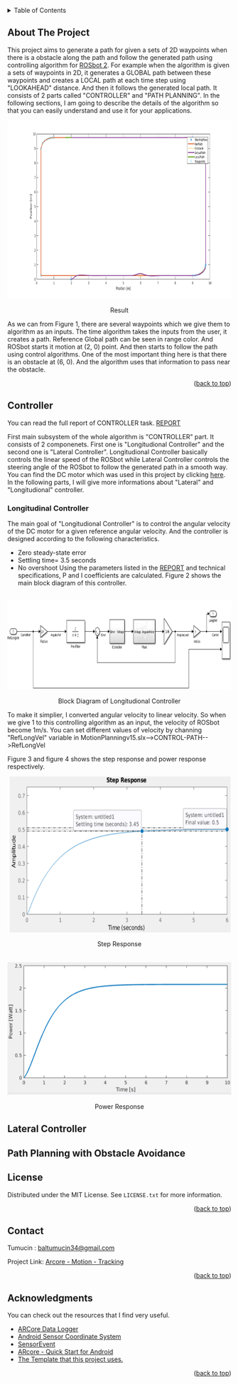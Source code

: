 <!-- Improved compatibility of back to top link: See: https://github.com/othneildrew/Best-README-Template/pull/73 -->
<a name="readme-top"></a>
<!--
*** Thanks for checking out the Best-README-Template. If you have a suggestion
*** that would make this better, please fork the repo and create a pull request
*** or simply open an issue with the tag "enhancement".
*** Don't forget to give the project a star!
*** Thanks again! Now go create something AMAZING! :D
-->


<!-- PROJECT SHIELDS -->
<!--
*** I'm using markdown "reference style" links for readability.
*** Reference links are enclosed in brackets [ ] instead of parentheses ( ).
*** See the bottom of this document for the declaration of the reference variables
*** for contributors-url, forks-url, etc. This is an optional, concise syntax you may use.
*** https://www.markdownguide.org/basic-syntax/#reference-style-links
-->
<!-- PROJECT LOGO -->

<!-- TABLE OF CONTENTS -->
<details>
  <summary>Table of Contents</summary>
  <ol>
    <li>
      <a href="#about-the-project">About The Project</a>
    </li>
    <li>
      <a href="#controller">Controller</a>
      <ul>
        <li><a href="#longitudinal-controller">Longitudinal Controller</a></li>
        <li><a href="#lateral-controller">Lateral Controller</a></li>
          <ul>
              <li><a href="#kinematic-model">Kinematic Model</a></li>
          </ul>
      </ul>
    </li>
    <li><a href="#path-planning-with-obstacle-avoidance">Path-Planning-with-Obstacle-Avoidance</a></li>
    <li><a href="#license">License</a></li>
    <li><a href="#contact">Contact</a></li>
    <li><a href="#acknowledgments">Acknowledgments</a></li>
  </ol>
</details>



<!-- ABOUT THE PROJECT -->
## About The Project
This project aims to generate a path for given a sets of 2D waypoints when there is a obstacle along the path and follow the generated path using controlling algorithm for [ROSbot 2](https://husarion.com/manuals/rosbot/). For example when the algorithm is given a sets of waypoints in 2D, it generates a GLOBAL path between these waypoints and creates a LOCAL path at each time step using "LOOKAHEAD" distance. And then it follows the generated local path. It consists of 2 parts called "CONTROLLER" and "PATH PLANNING". In the following sections, I am going to describe the details of the algorithm so that you can easily understand and use it for your applications.
<br />
<div align="center">
  <a href="https://github.com/Tumucin/Path-Planning-Controller-ROSbot-MATLAB">
    <img src="images/Figure1.png" alt="Logo" width="700" height="400">
  </a>
  <p align="center">
    Result
  </p>
</div>
As we can from Figure 1, there are several waypoints which we give them to algorithm as an inputs. The time algorithm takes the inputs from the user, it creates a path. Reference Global path can be seen in range color. And ROSbot starts it motion at (2, 0) point. And then starts to follow the path using control algorithms. One of the most important thing here is that there is an obstacle at (6, 0). And the algorithm uses that information to pass near the obstacle.

<p align="right">(<a href="#readme-top">back to top</a>)</p>

## Controller
You can read the full report of CONTROLLER task. [REPORT](https://drive.google.com/drive/u/1/folders/1hVpCoH-6AStXR6jbHeMdJpH4t_2Ol69Y)

First main subsystem of the whole algorithm is "CONTROLLER" part. It consists of 2 componenets. First one is "Longitudional Controller" and the second one is "Lateral Controller". Longitudional Controller basically controls the linear speed of the ROSbot while Lateral Controller controls the steering angle of the ROSbot to follow the generated path in a smooth way. You can find the DC motor which was used in this project by clicking [here](https://husarion.com/manuals/rosbot/). In the following parts, I will give more informations about "Lateral" and "Longitudional" controller.
### Longitudinal Controller
The main goal of "Longitudional Controller" is to control the angular velocity of the DC motor for a given reference angular velocity. And the controller is designed according to the following characteristics.
- Zero steady-state error
- Settling time= 3.5 seconds
- No overshoot
Using the parameters listed in the [REPORT](https://drive.google.com/drive/u/1/folders/1hVpCoH-6AStXR6jbHeMdJpH4t_2Ol69Y) and technical specifications, P and I coefficients are calculated.
Figure 2 shows the main block diagram of this controller.
<br />
<div align="center">
  <a href="https://github.com/Tumucin/Path-Planning-Controller-ROSbot-MATLAB">
    <img src="images/Figure2.png" alt="Logo" width="700" height="200">
  </a>
  <p align="center">
    Block Diagram of Longitudional Controller
  </p>
</div>

To make it simplier, I converted angular velocity to linear velocity. So when we give 1 to this controlling algorithm as an input, the velocity of ROSbot become 1m/s. You can set different values of velocity by channing "RefLongVel" variable in MotionPlanningv15.slx-->CONTROL-PATH-->RefLongVel

Figure 3 and figure 4 shows the step response and power response respectively.
<br />
<div align="center">
  <a href="https://github.com/Tumucin/Path-Planning-Controller-ROSbot-MATLAB">
    <img src="images/Figure3.png" alt="Logo" width="700" height="350">
  </a>
  <p align="center">
    Step Response
  </p>
</div>
<br />
<div align="center">
  <a href="https://github.com/Tumucin/Path-Planning-Controller-ROSbot-MATLAB">
    <img src="images/Figure4.png" alt="Logo" width="700" height="300">
  </a>
  <p align="center">
    Power Response
  </p>
</div>

## Lateral Controller

## Path Planning with Obstacle Avoidance

## License

Distributed under the MIT License. See `LICENSE.txt` for more information.

<p align="right">(<a href="#readme-top">back to top</a>)</p>

<!-- CONTACT -->
## Contact

Tumucin : baltumucin34@gmail.com

Project Link: [Arcore - Motion - Tracking](https://github.com/Tumucin/Arcore-Motion-Tracking)

<p align="right">(<a href="#readme-top">back to top</a>)</p>

<!-- ACKNOWLEDGMENTS -->
## Acknowledgments

You can check out the resources that I find very useful. 

* [ARCore Data Logger](https://github.com/PyojinKim/ARCore-Data-Logger)
* [Android Sensor Coordinate System](https://developer.android.com/guide/topics/sensors/sensors_overview#sensors-coords)
* [SensorEvent](https://developer.android.com/reference/android/hardware/SensorEvent)
* [ARcore - Quick Start for Android](https://developers.google.com/ar/develop/java/quickstart)
* [The Template that this project uses.](https://github.com/othneildrew/Best-README-Template)

<p align="right">(<a href="#readme-top">back to top</a>)</p>

<!-- MARKDOWN LINKS & IMAGES -->
<!-- https://www.markdownguide.org/basic-syntax/#reference-style-links -->
[product-screenshot]: images/screenshot.png
[Next.js]: https://img.shields.io/badge/next.js-000000?style=for-the-badge&logo=nextdotjs&logoColor=white
[Next-url]: https://nextjs.org/
[React.js]: https://img.shields.io/badge/React-20232A?style=for-the-badge&logo=react&logoColor=61DAFB
[React-url]: https://reactjs.org/
[Vue.js]: https://img.shields.io/badge/Vue.js-35495E?style=for-the-badge&logo=vuedotjs&logoColor=4FC08D
[Vue-url]: https://vuejs.org/
[Angular.io]: https://img.shields.io/badge/Angular-DD0031?style=for-the-badge&logo=angular&logoColor=white
[Angular-url]: https://angular.io/
[Svelte.dev]: https://img.shields.io/badge/Svelte-4A4A55?style=for-the-badge&logo=svelte&logoColor=FF3E00
[Svelte-url]: https://svelte.dev/
[Laravel.com]: https://img.shields.io/badge/Laravel-FF2D20?style=for-the-badge&logo=laravel&logoColor=white
[Laravel-url]: https://laravel.com
[Bootstrap.com]: https://img.shields.io/badge/Bootstrap-563D7C?style=for-the-badge&logo=bootstrap&logoColor=white
[Bootstrap-url]: https://getbootstrap.com
[JQuery.com]: https://img.shields.io/badge/jQuery-0769AD?style=for-the-badge&logo=jquery&logoColor=white
[JQuery-url]: https://jquery.com 
